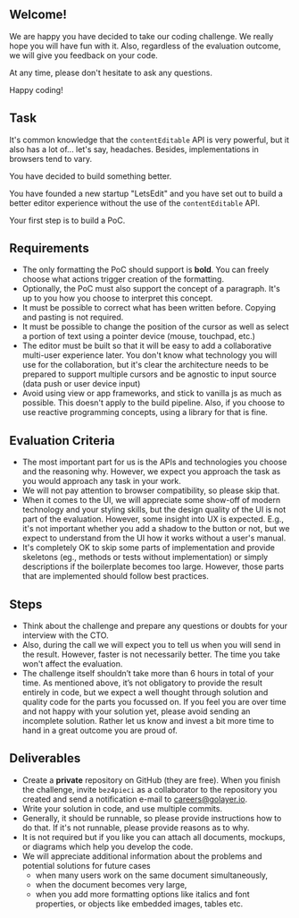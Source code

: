 ## Welcome!

We are happy you have decided to take our coding challenge. We really hope you will have fun with it.  Also, regardless of the evaluation outcome, we will give you feedback on your code. 

At any time, please don't hesitate to ask any questions.

Happy coding!

## Task

It's common knowledge that the `contentEditable` API is very powerful, but it also has a lot of... let's say, headaches. Besides, implementations in browsers tend to vary.

You have decided to build something better.

You have founded a new startup "LetsEdit" and you have set out to build a better editor experience without the use of the `contentEditable` API. 

Your first step is to build a PoC.

## Requirements

- The only formatting the PoC should support is **bold**. You can freely choose what actions trigger creation of the formatting.
- Optionally, the PoC must also support the concept of a paragraph. It's up to you how you choose to interpret this concept.
- It must be possible to correct what has been written before. Copying and pasting is not required.
- It must be possible to change the position of the cursor as well as select a portion of text using a pointer device (mouse, touchpad, etc.)
- The editor must be built so that it will be easy to add a collaborative multi-user experience later. You don't know what technology you will use for the collaboration, but it's clear the architecture needs to be prepared to support multiple cursors and be agnostic to input source (data push or user device input)
- Avoid using view or app frameworks, and stick to vanilla js as much as possible. This doesn't apply to the build pipeline. Also, if you choose to use reactive programming concepts, using a library for that is fine.

## Evaluation Criteria

- The most important part for us is the APIs and technologies you choose and the reasoning why. However, we expect you approach the task as you would approach any task in your work.
- We will not pay attention to browser compatibility, so please skip that.
- When it comes to the UI, we will appreciate some show-off of modern technology and your styling skills, but the design quality of the UI is not part of the evaluation. However, some insight into UX is expected. E.g., it's not important whether you add a shadow to the button or not, but we expect to understand from the UI how it works without a user's manual.
- It's completely OK to skip some parts of implementation and provide skeletons (eg., methods or tests without implementation) or simply descriptions if the boilerplate becomes too large. However, those parts that are implemented should follow best practices.

## Steps

- Think about the challenge and prepare any questions or doubts for your interview with the CTO.
- Also, during the call we will expect you to tell us when you will send in the result. However, faster is not necessarily better. The time you take won't affect the evaluation.
- The challenge itself shouldn’t take more than 6 hours in total of your time. As mentioned above, it’s not obligatory to provide the result entirely in code, but we expect a well thought through solution and quality code for the parts you focussed on. If you feel you are over time and not happy with your solution yet, please avoid sending an incomplete solution. Rather let us know and invest a bit more time to hand in a great outcome you are proud of.

## Deliverables

- Create a **private** repository on GitHub (they are free). When you finish the challenge, invite `bez4pieci` as a collaborator to the repository you created and send a notification e-mail to [careers@golayer.io](mailto:careers@golayer.io).
- Write your solution in code, and use multiple commits.
- Generally, it should be runnable, so please provide instructions how to do that. If it's not runnable, please provide reasons as to why.
- It is not required but if you like you can attach all documents, mockups, or diagrams which help you develop the code.
- We will appreciate additional information about the problems and potential solutions for future cases
    - when many users work on the same document simultaneously,
    - when the document becomes very large,
    - when you add more formatting options like italics and font properties, or objects like embedded images, tables etc.
